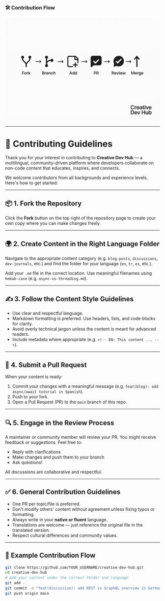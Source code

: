 <!--
EN: This document provides contribution guidelines for the Creative Dev Hub community.
TR: Bu belge, Creative Dev Hub topluluğu için katkı yönergelerini içerir.
ES: Este documento proporciona pautas de contribución para la comunidad de Creative Dev Hub.
DE: Dieses Dokument enthält Beitragsrichtlinien für die Creative Dev Hub-Community.
FR: Ce document fournit des lignes directrices pour contribuer à la communauté Creative Dev Hub.
PT: Este documento fornece diretrizes de contribuição para a comunidade Creative Dev Hub.
IT: Questo documento fornisce linee guida per contribuire alla community di Creative Dev Hub.
RU: Этот документ содержит рекомендации по участию в сообществе Creative Dev Hub.
ZH: 本文档提供了 Creative Dev Hub 社区的贡献指南。
JA: このドキュメントは、Creative Dev Hub コミュニティの貢献ガイドラインを提供します。
AR: توضح هذه الوثيقة إرشادات المساهمة في مجتمع Creative Dev Hub.
-->
### 🛠️ Contribution Flow

![Contribution Flow](../assets/guides/pr-contribution-flow-en.png)

---

# 🤝 Contributing Guidelines

Thank you for your interest in contributing to **Creative Dev Hub** — a multilingual, community-driven platform where developers collaborate on non-code content that educates, inspires, and connects.

We welcome contributors from all backgrounds and experience levels. Here's how to get started:

---

## 📦 1. Fork the Repository

Click the **Fork** button on the top right of the repository page to create your own copy where you can make changes freely.

---

## 🌍 2. Create Content in the Right Language Folder

Navigate to the appropriate content category (e.g. `blog-posts`, `discussions`, `dev-journals`, etc.) and find the folder for your language (`en`, `tr`, `es`, etc.).

Add your `.md` file in the correct location. Use meaningful filenames using `kebab-case` (e.g. `async-vs-threading.md`).

---

## ✍️ 3. Follow the Content Style Guidelines

- Use clear and respectful language.
- Markdown formatting is preferred. Use headers, lists, and code blocks for clarity.
- Avoid overly technical jargon unless the content is meant for advanced readers.
- Include metadata where appropriate (e.g. `<!-- EN: This content ... -->`).

---

## 🚀 4. Submit a Pull Request

When your content is ready:
1. Commit your changes with a meaningful message (e.g. `feat(blog): add async/await tutorial in Spanish`).
2. Push to your fork.
3. Open a Pull Request (PR) to the `main` branch of this repo.

---

## 🔍 5. Engage in the Review Process

A maintainer or community member will review your PR. You might receive feedback or suggestions. Feel free to:
- Reply with clarifications
- Make changes and push them to your branch
- Ask questions!

All discussions are collaborative and respectful.

---

## ✅ 6. General Contribution Guidelines

- One PR per topic/file is preferred.
- Don't modify others' content without agreement unless fixing typos or formatting.
- Always write in your **native or fluent** language.
- Translations are welcome — just reference the original file in the translated version.
- Respect cultural differences and community values.

---

## 🧠 Example Contribution Flow

```bash
git clone https://github.com/YOUR_USERNAME/creative-dev-hub.git
cd creative-dev-hub
# Add your content under the correct folder and language
git add .
git commit -m "feat(discussion): add REST vs GraphQL overview in German"
git push origin main
